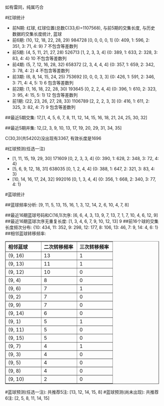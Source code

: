 <!-- 
.. title: 双色球2013003期(2013-01-06)数据分析报告
.. slug: slott-2013003-2013-01-06-report
.. date: 2013-01-07 08:00:00 UTC+08:00
.. tags: Lottery
.. link: 
.. description: 
.. type: text
-->

如有雷同，纯属巧合

<!-- TEASER_END-->

#红球统计

- 前N期: 红球, 红球位置(总数C(33,6)=1107568), 与前5期的交集长度, 与历史数据的交集长度统计, 蓝球
- 前6期: (10, 12, 18, 22, 28, 29) 984728 [0, 0, 0, 0, 1] {0: 409, 1: 596, 2: 351, 3: 71, 4: 9} 7 不包含等差数列
- 前5期: (4, 5, 11, 21, 27, 28) 526713 [1, 2, 3, 3, 4] {0: 389, 1: 633, 2: 328, 3: 83, 4: 4} 10 不包含等差数列
- 前4期: (5, 7, 12, 16, 28, 32) 658372 [2, 3, 4, 4, 4] {0: 357, 1: 659, 2: 342, 3: 78, 4: 2} 4 不包含等差数列
- 前3期: (6, 8, 14, 15, 24, 25) 753692 [0, 0, 0, 3, 3] {0: 426, 1: 591, 2: 346, 3: 71, 4: 4, 5: 1} 6 包含等差数列
- 前2期: (1, 16, 18, 22, 28, 30) 193645 [0, 2, 2, 4, 4] {0: 396, 1: 610, 2: 323, 3: 95, 4: 15, 5: 1} 12 包含等差数列
- 前1期: (22, 23, 26, 27, 28, 33) 1106789 [2, 2, 2, 3, 3] {0: 416, 1: 611, 2: 325, 3: 82, 4: 7} 9 包含等差数列

##最近5期交集:
17,[1, 4, 5, 6, 7, 8, 11, 12, 14, 15, 16, 18, 21, 24, 25, 30, 32]

##最近5期并集:
12,[2, 3, 9, 10, 13, 17, 19, 20, 29, 31, 34, 35]

C(30,3)(共54202)没出现有3367, 
有效长度是1696

#红球预测(任选一注)

- [1, 11, 15, 19, 29, 30] 171609 [0, 2, 3, 3, 4] {0: 390, 1: 628, 2: 348, 3: 72, 4: 4}
- [5, 6, 9, 12, 18, 31] 638035 [0, 1, 2, 4, 4] {0: 388, 1: 647, 2: 321, 3: 83, 4: 3}
- [10, 14, 16, 17, 24, 32] 992016 [0, 1, 3, 4, 4] {0: 356, 1: 668, 2: 340, 3: 77, 4: 1}

#蓝球统计

##蓝球频率分析:
[9, 11, 5, 13, 15, 16, 1, 3, 12, 14, 2, 6, 10, 4, 7, 8]

##最近16期蓝球号码和C(16,1)次序:
[6, 6, 4, 3, 13, 9, 7, 13, 7, 1, 7, 10, 4, 6, 12, 9]
##最近16期蓝球次序无重复长度:
[1, 3, 4, 6, 7, 9, 10, 12, 13] 9
##前16个球的交集长度频次分布:
{10: 434, 11: 352, 9: 298, 12: 177, 8: 106, 13: 46, 7: 9, 14: 4, 6: 1}
##相邻蓝球转移频率:
<table border="1" class="table table-striped dataframe">
  <thead>
    <tr style="text-align: left;">
      <th style="min-width: 100px;">相邻蓝球</th>
      <th style="min-width: 100px;">二次转移频率</th>
      <th style="min-width: 100px;">三次转移频率</th>
    </tr>
  </thead>
  <tbody>
    <tr>
      <td> (9, 16)</td>
      <td> 13</td>
      <td> 1</td>
    </tr>
    <tr>
      <td> (9, 13)</td>
      <td> 11</td>
      <td> 1</td>
    </tr>
    <tr>
      <td> (9, 12)</td>
      <td> 10</td>
      <td> 0</td>
    </tr>
    <tr>
      <td>  (9, 4)</td>
      <td>  8</td>
      <td> 0</td>
    </tr>
    <tr>
      <td>  (9, 6)</td>
      <td>  7</td>
      <td> 1</td>
    </tr>
    <tr>
      <td>  (9, 2)</td>
      <td>  7</td>
      <td> 0</td>
    </tr>
    <tr>
      <td>  (9, 9)</td>
      <td>  7</td>
      <td> 0</td>
    </tr>
    <tr>
      <td> (9, 14)</td>
      <td>  6</td>
      <td> 0</td>
    </tr>
    <tr>
      <td>  (9, 1)</td>
      <td>  5</td>
      <td> 1</td>
    </tr>
    <tr>
      <td> (9, 11)</td>
      <td>  5</td>
      <td> 0</td>
    </tr>
    <tr>
      <td> (9, 15)</td>
      <td>  5</td>
      <td> 0</td>
    </tr>
    <tr>
      <td>  (9, 7)</td>
      <td>  4</td>
      <td> 1</td>
    </tr>
    <tr>
      <td>  (9, 3)</td>
      <td>  4</td>
      <td> 0</td>
    </tr>
    <tr>
      <td>  (9, 5)</td>
      <td>  4</td>
      <td> 0</td>
    </tr>
    <tr>
      <td>  (9, 8)</td>
      <td>  4</td>
      <td> 0</td>
    </tr>
    <tr>
      <td> (9, 10)</td>
      <td>  2</td>
      <td> 0</td>
    </tr>
  </tbody>
</table>
#蓝球预测(任选一注):
共推荐5注: [13, 12, 14, 15, 8]
#蓝球预测(尚未出现):
共推荐6注: [2, 5, 8, 11, 14, 15]

